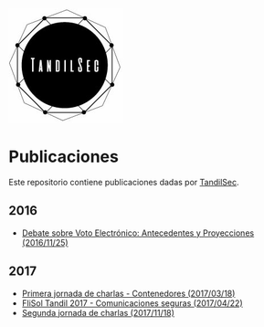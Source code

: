 
[![TandilSec logo](TandilSec-Logo-small.jpg)](https://www.meetup.com/TandilSec/)

# Publicaciones

Este repositorio contiene publicaciones dadas por [TandilSec](https://www.meetup.com/TandilSec/).

## 2016

* [Debate sobre Voto Electrónico: Antecedentes y Proyecciones (2016/11/25)](voto-electronico/README.md)

## 2017

* [Primera jornada de charlas - Contenedores (2017/03/18)](charlas-contenedores/README.md)
* [FliSol Tandil 2017 - Comunicaciones seguras (2017/04/22)](comunicaciones-seguras/README.md)
* [Segunda jornada de charlas (2017/11/18)](charlas-2017-noviembre/README.md)
